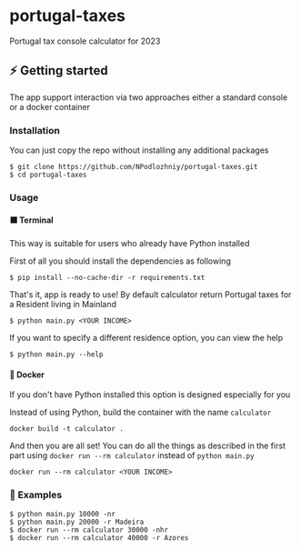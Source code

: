 # portugal-taxes
Portugal tax console calculator for 2023

## :zap: Getting started

The app support interaction via two approaches either a standard console or a docker container

### Installation

You can just copy the repo without installing any additional packages

```
$ git clone https://github.com/NPodlozhniy/portugal-taxes.git
$ cd portugal-taxes
```

### Usage

#### :black_large_square: Terminal

This way is suitable for users who already have Python installed

First of all you should install the dependencies as following
```
$ pip install --no-cache-dir -r requirements.txt
```
That's it, app is ready to use! By default calculator return Portugal taxes for a Resident living in Mainland
```
$ python main.py <YOUR INCOME>
```

If you want to specify a different residence option, you can view the help
```
$ python main.py --help
```

#### :whale: Docker

If you don't have Python installed this option is designed especially for you

Instead of using Python, build the container with the name `calculator`
```
docker build -t calculator .
```
And then you are all set! You can do all the things as described in the first part using `docker run --rm calculator` instead of `python main.py`
```
docker run --rm calculator <YOUR INCOME>
```

### :beers: Examples
```
$ python main.py 10000 -nr
$ python main.py 20000 -r Madeira
$ docker run --rm calculator 30000 -nhr
$ docker run --rm calculator 40000 -r Azores
```
